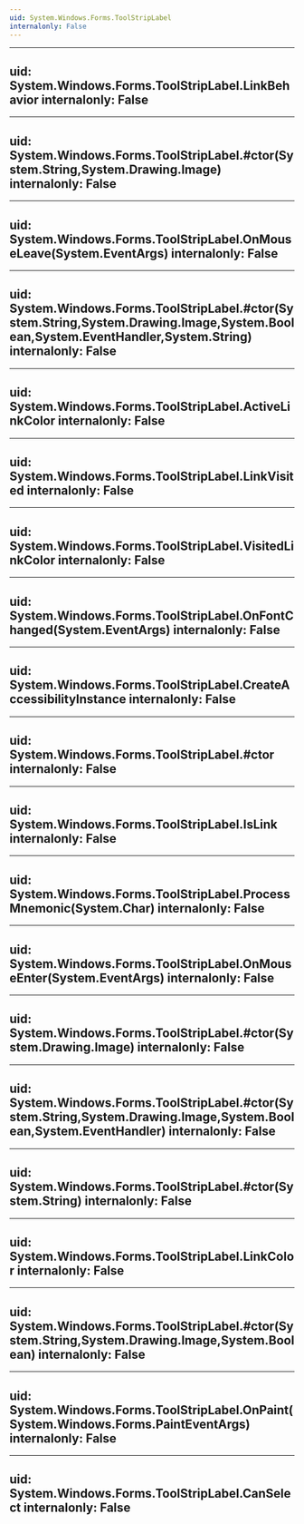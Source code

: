 ```yaml
---
uid: System.Windows.Forms.ToolStripLabel
internalonly: False
---
```


---
uid: System.Windows.Forms.ToolStripLabel.LinkBehavior
internalonly: False
---

---
uid: System.Windows.Forms.ToolStripLabel.#ctor(System.String,System.Drawing.Image)
internalonly: False
---

---
uid: System.Windows.Forms.ToolStripLabel.OnMouseLeave(System.EventArgs)
internalonly: False
---

---
uid: System.Windows.Forms.ToolStripLabel.#ctor(System.String,System.Drawing.Image,System.Boolean,System.EventHandler,System.String)
internalonly: False
---

---
uid: System.Windows.Forms.ToolStripLabel.ActiveLinkColor
internalonly: False
---

---
uid: System.Windows.Forms.ToolStripLabel.LinkVisited
internalonly: False
---

---
uid: System.Windows.Forms.ToolStripLabel.VisitedLinkColor
internalonly: False
---

---
uid: System.Windows.Forms.ToolStripLabel.OnFontChanged(System.EventArgs)
internalonly: False
---

---
uid: System.Windows.Forms.ToolStripLabel.CreateAccessibilityInstance
internalonly: False
---

---
uid: System.Windows.Forms.ToolStripLabel.#ctor
internalonly: False
---

---
uid: System.Windows.Forms.ToolStripLabel.IsLink
internalonly: False
---

---
uid: System.Windows.Forms.ToolStripLabel.ProcessMnemonic(System.Char)
internalonly: False
---

---
uid: System.Windows.Forms.ToolStripLabel.OnMouseEnter(System.EventArgs)
internalonly: False
---

---
uid: System.Windows.Forms.ToolStripLabel.#ctor(System.Drawing.Image)
internalonly: False
---

---
uid: System.Windows.Forms.ToolStripLabel.#ctor(System.String,System.Drawing.Image,System.Boolean,System.EventHandler)
internalonly: False
---

---
uid: System.Windows.Forms.ToolStripLabel.#ctor(System.String)
internalonly: False
---

---
uid: System.Windows.Forms.ToolStripLabel.LinkColor
internalonly: False
---

---
uid: System.Windows.Forms.ToolStripLabel.#ctor(System.String,System.Drawing.Image,System.Boolean)
internalonly: False
---

---
uid: System.Windows.Forms.ToolStripLabel.OnPaint(System.Windows.Forms.PaintEventArgs)
internalonly: False
---

---
uid: System.Windows.Forms.ToolStripLabel.CanSelect
internalonly: False
---

